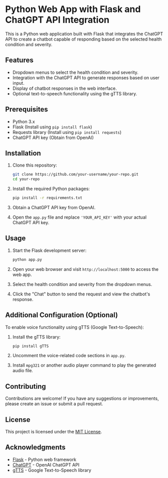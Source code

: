 

# Python Web App with Flask and ChatGPT API Integration

This is a Python web application built with Flask that integrates the ChatGPT API to create a chatbot capable of responding based on the selected health condition and severity.

## Features

- Dropdown menus to select the health condition and severity.
- Integration with the ChatGPT API to generate responses based on user input.
- Display of chatbot responses in the web interface.
- Optional text-to-speech functionality using the gTTS library.

## Prerequisites

- Python 3.x
- Flask (Install using `pip install flask`)
- Requests library (Install using `pip install requests`)
- ChatGPT API key (Obtain from OpenAI)

## Installation

1. Clone this repository:

   ```bash
   git clone https://github.com/your-username/your-repo.git
   cd your-repo
   ```

2. Install the required Python packages:

   ```bash
   pip install -r requirements.txt
   ```

3. Obtain a ChatGPT API key from OpenAI.

4. Open the `app.py` file and replace `'YOUR_API_KEY'` with your actual ChatGPT API key.

## Usage

1. Start the Flask development server:

   ```bash
   python app.py
   ```

2. Open your web browser and visit `http://localhost:5000` to access the web app.

3. Select the health condition and severity from the dropdown menus.

4. Click the "Chat" button to send the request and view the chatbot's response.

## Additional Configuration (Optional)

To enable voice functionality using gTTS (Google Text-to-Speech):

1. Install the gTTS library:

   ```bash
   pip install gTTS
   ```

2. Uncomment the voice-related code sections in `app.py`.

3. Install `mpg321` or another audio player command to play the generated audio file.

## Contributing

Contributions are welcome! If you have any suggestions or improvements, please create an issue or submit a pull request.

## License

This project is licensed under the [MIT License](LICENSE).

## Acknowledgments

- [Flask](https://flask.palletsprojects.com/) - Python web framework
- [ChatGPT](https://platform.openai.com/docs/guides/chat) - OpenAI ChatGPT API
- [gTTS](https://gtts.readthedocs.io/en/latest/) - Google Text-to-Speech library






